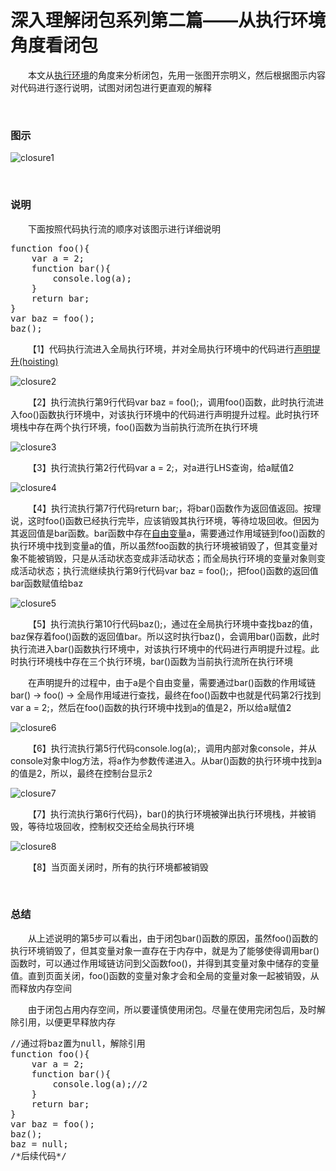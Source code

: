 # 深入理解闭包系列第二篇——从执行环境角度看闭包

&emsp;&emsp;本文从[执行环境](http://www.cnblogs.com/xiaohuochai/p/5722905.html)的角度来分析闭包，先用一张图开宗明义，然后根据图示内容对代码进行逐行说明，试图对闭包进行更直观的解释

&nbsp;

### 图示

![closure1](https://pic.xiaohuochai.site/blog/JS_ECMA_grammer_closure1.png)

&nbsp;

### 说明

&emsp;&emsp;下面按照代码执行流的顺序对该图示进行详细说明

<div>
<pre>function foo(){
    var a = 2;
    function bar(){
        console.log(a);
    }
    return bar;
}
var baz = foo();
baz();</pre>
</div>

&emsp;&emsp;【1】代码执行流进入全局执行环境，并对全局执行环境中的代码进行[声明提升(hoisting)](http://www.cnblogs.com/xiaohuochai/p/5700590.html)

![closure2](https://pic.xiaohuochai.site/blog/JS_ECMA_grammer_closure2.jpg)

&emsp;&emsp;【2】执行流执行第9行代码var baz = foo();，调用foo()函数，此时执行流进入foo()函数执行环境中，对该执行环境中的代码进行声明提升过程。此时执行环境栈中存在两个执行环境，foo()函数为当前执行流所在执行环境

![closure3](https://pic.xiaohuochai.site/blog/JS_ECMA_grammer_closure3.jpg)

&emsp;&emsp;【3】执行流执行第2行代码var a = 2;，对a进行LHS查询，给a赋值2

![closure4](https://pic.xiaohuochai.site/blog/JS_ECMA_grammer_closure4.jpg)

&emsp;&emsp;【4】执行流执行第7行代码return bar;，将bar()函数作为返回值返回。按理说，这时foo()函数已经执行完毕，应该销毁其执行环境，等待垃圾回收。但因为其返回值是bar函数。bar函数中存在[自由变量](http://www.cnblogs.com/xiaohuochai/p/5722905.html#anchor2)a，需要通过作用域链到foo()函数的执行环境中找到变量a的值，所以虽然foo函数的执行环境被销毁了，但其变量对象不能被销毁，只是从活动状态变成非活动状态；而全局执行环境的变量对象则变成活动状态；执行流继续执行第9行代码var baz = foo();，把foo()函数的返回值bar函数赋值给baz

![closure5](https://pic.xiaohuochai.site/blog/JS_ECMA_grammer_closure5.jpg)

&emsp;&emsp;【5】执行流执行第10行代码baz();，通过在全局执行环境中查找baz的值，baz保存着foo()函数的返回值bar。所以这时执行baz()，会调用bar()函数，此时执行流进入bar()函数执行环境中，对该执行环境中的代码进行声明提升过程。此时执行环境栈中存在三个执行环境，bar()函数为当前执行流所在执行环境

&emsp;&emsp;在声明提升的过程中，由于a是个自由变量，需要通过bar()函数的作用域链bar() -&gt; foo() -&gt; 全局作用域进行查找，最终在foo()函数中也就是代码第2行找到var a = 2;，然后在foo()函数的执行环境中找到a的值是2，所以给a赋值2

![closure6](https://pic.xiaohuochai.site/blog/JS_ECMA_grammer_closure6.jpg)

&emsp;&emsp;【6】执行流执行第5行代码console.log(a);，调用内部对象console，并从console对象中log方法，将a作为参数传递进入。从bar()函数的执行环境中找到a的值是2，所以，最终在控制台显示2

![closure7](https://pic.xiaohuochai.site/blog/JS_ECMA_grammer_closure7.jpg)

&emsp;&emsp;【7】执行流执行第6行代码}，bar()的执行环境被弹出执行环境栈，并被销毁，等待垃圾回收，控制权交还给全局执行环境

![closure8](https://pic.xiaohuochai.site/blog/JS_ECMA_grammer_closure8.jpg)

&emsp;&emsp;【8】当页面关闭时，所有的执行环境都被销毁

&nbsp;

### 总结

&emsp;&emsp;从上述说明的第5步可以看出，由于闭包bar()函数的原因，虽然foo()函数的执行环境销毁了，但其变量对象一直存在于内存中，就是为了能够使得调用bar()函数时，可以通过作用域链访问到父函数foo()，并得到其变量对象中储存的变量值。直到页面关闭，foo()函数的变量对象才会和全局的变量对象一起被销毁，从而释放内存空间

&emsp;&emsp;由于闭包占用内存空间，所以要谨慎使用闭包。尽量在使用完闭包后，及时解除引用，以便更早释放内存

<div>
<pre>//通过将baz置为null，解除引用
function foo(){
    var a = 2;
    function bar(){
        console.log(a);//2
    }
    return bar;
}
var baz = foo();
baz();        
baz = null;
/*后续代码*/</pre>
</div>
